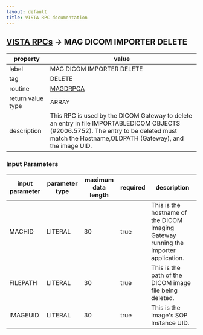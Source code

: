 ```yaml
---
layout: default
title: VISTA RPC documentation
---
```




## [VISTA RPCs](TableOfContent.md) &#8594; MAG DICOM IMPORTER DELETE 

 property | value 
--- | --- 
 label | MAG DICOM IMPORTER DELETE
 tag | DELETE
 routine | [MAGDRPCA](http://code.osehra.org/dox/Routine_MAGDRPCA_source.html)
 return value type | ARRAY
 description | This RPC is used by the DICOM Gateway to delete an entry in file IMPORTABLEDICOM OBJECTS (#2006.5752).  The entry to be deleted must match the Hostname,OLDPATH (Gateway), and the image UID.

### Input Parameters

| input parameter | parameter type | maximum data length | required | description | 
| --- | --- | --- | --- | --- | 
| MACHID | LITERAL | 30 | true | This is the hostname of the DICOM Imaging Gateway running the Importer application. | 
| FILEPATH | LITERAL | 30 | true | This is the path of the DICOM image file being deleted. | 
| IMAGEUID | LITERAL | 30 | true | This is the image's SOP Instance UID. | 